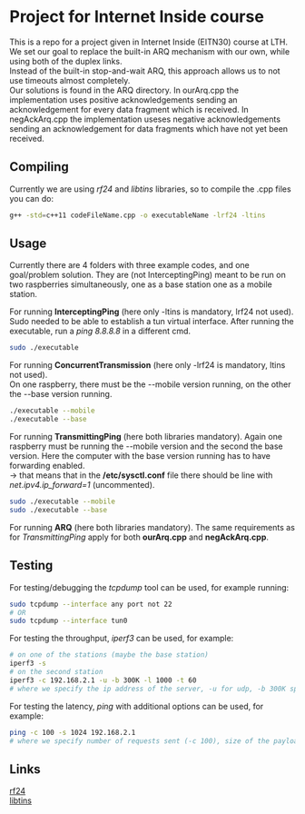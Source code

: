 # Project for Internet Inside course

This is a repo for a project given in Internet Inside (EITN30) course at LTH.  
We set our goal to replace the built-in ARQ mechanism with our own, while using both of the duplex links.  
Instead of the built-in stop-and-wait ARQ, this approach allows us to not use timeouts almost completely.  
Our solutions is found in the ARQ directory.
In ourArq.cpp the implementation uses positive acknowledgements sending an acknowledgement for every data fragment which is received.
In negAckArq.cpp the implementation useses negative acknowledgements sending an acknowledgement for data fragments which have not yet been received.  

## Compiling

Currently we are using *rf24* and *libtins* libraries, so to compile the .cpp files you can do:
```bash
g++ -std=c++11 codeFileName.cpp -o executableName -lrf24 -ltins
```

## Usage

Currently there are 4 folders with three example codes, and one goal/problem solution.
They are (not InterceptingPing) meant to be run on two raspberries simultaneously, one as a base station one as a mobile station.  

For running **InterceptingPing** (here only -ltins is mandatory, lrf24 not used).
Sudo needed to be able to establish a tun virtual interface.
After running the executable, run a *ping 8.8.8.8* in a different cmd.
```bash
sudo ./executable
```
For running **ConcurrentTransmission** (here only -lrf24 is mandatory, ltins not used).  
On one raspberry, there must be the --mobile version running, on the other the --base version running.
```bash
./executable --mobile
./executable --base
```
For running **TransmittingPing** (here both libraries mandatory).
Again one raspberry must be running the --mobile version and the second the base version.
Here the computer with the base version running has to have forwarding enabled.  
-> that means that in the **/etc/sysctl.conf** file there should be line with *net.ipv4.ip_forward=1* (uncommented).
```bash
sudo ./executable --mobile
sudo ./executable --base
```

For running **ARQ** (here both libraries mandatory).
The same requirements as for *TransmittingPing* apply for both **ourArq.cpp** and **negAckArq.cpp**.

## Testing

For testing/debugging the *tcpdump* tool can be used,
for example running:
```bash
sudo tcpdump --interface any port not 22
# OR
sudo tcpdump --interface tun0
```
For testing the throughput, *iperf3* can be used, for example:
```bash
# on one of the stations (maybe the base station)
iperf3 -s
# on the second station
iperf3 -c 192.168.2.1 -u -b 300K -l 1000 -t 60
# where we specify the ip address of the server, -u for udp, -b 300K specifies bitrate for sending, -l packet size and -t seconds of transmission
```
For testing the latency, *ping* with additional options can be used, for example:
```bash
ping -c 100 -s 1024 192.168.2.1
# where we specify number of requests sent (-c 100), size of the payload (-s 1024) [instead of default 56] and the target ip address
```

## Links

[rf24](https://nrf24.github.io/RF24/)  
[libtins](https://libtins.github.io/)  

